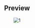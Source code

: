 <h2 align=center>Preview</h2>
<center>


![1](https://github.com/Kapy2003/My_FastFetch_files/assets/93550898/77dcdae5-3c0f-40c0-b1b7-eaa872d60767)
